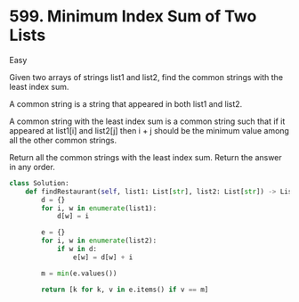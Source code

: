 # 599. Minimum Index Sum of Two Lists

Easy

Given two arrays of strings list1 and list2, find the common strings with the least index sum.

A common string is a string that appeared in both list1 and list2.

A common string with the least index sum is a common string such that if it appeared at list1[i] and list2[j] then i + j should be the minimum value among all the other common strings.

Return all the common strings with the least index sum. Return the answer in any order.

```python
class Solution:
    def findRestaurant(self, list1: List[str], list2: List[str]) -> List[str]:
        d = {}
        for i, w in enumerate(list1):
            d[w] = i

        e = {}
        for i, w in enumerate(list2):
            if w in d:
                e[w] = d[w] + i

        m = min(e.values())

        return [k for k, v in e.items() if v == m]
```
